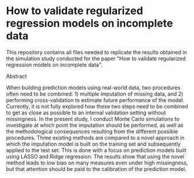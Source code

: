 # How to validate regularized regression models on incomplete data

This repository contains all files needed to replicate the results obtained in the simulation study conducted for the paper "How to validate regularized regression models on incomplete data". 

Abstract

When building prediction models using real-world data, two procedures often need to be combined: 1) multiple imputation of missing data, and 2) performing cross-validation to estimate future performance of the model. Currently, it is not fully explored how these two steps need to be combined to get as close as possible to an internal validation setting without missingness. In the present study, I conduct Monte Carlo simulations to investigate at which point the imputation should be performed, as well as the methodological consequences resulting from the different possible procedures. Three existing methods are compared to a novel approach in which the imputation model is built on the training set and subsequently applied to the test set. This is done with a focus on prediction models built using LASSO and Ridge regression. The results show that using the novel method leads to low bias on many measures even under high missingness, but that attention should be paid to the calibration of the prediction model.



